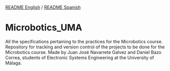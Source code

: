 [README English](https://github.com/JeyJeysp/Microbotics_UMA/blob/main/README.md) / [README Spanish](https://github.com/JeyJeysp/Microbotics_UMA/blob/main/README_SP.md)
# Microbotics_UMA
All the specifications pertaining to the practices for the Microbotics course.
Repository for tracking and version control of the projects to be done for the Microbotics course.
Made by Juan José Navarrete Galvez and Daniel Bazo Correa, students of Electronic Systems Engineering at the University of Málaga.
